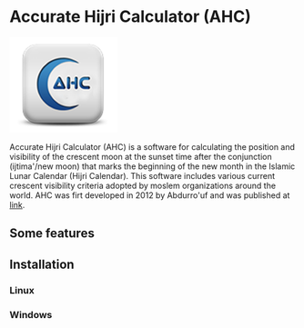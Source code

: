 # Accurate Hijri Calculator (AHC)

![image1](ahc_logo.png)

Accurate Hijri Calculator (AHC) is a software for calculating the position and visibility of the crescent moon at the sunset time after the conjunction (ijtima'/new moon) that marks the beginning of the new month in the Islamic Lunar Calendar (Hijri Calendar). This software includes various current crescent visibility criteria adopted by moslem organizations around the world. AHC was firt developed in 2012 by Abdurro'uf and was published at [link](https://fi.ub.ac.id/kemahasiswaan-alumni/keorganisasian/tim-astronomi-fisika/accurate-hijri-calculator-2-2/).  

## Some features


## Installation

### Linux

### Windows
